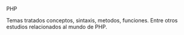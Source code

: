 PHP

Temas tratados conceptos, sintaxis,
metodos, funciones. Entre otros estudios relacionados al mundo de PHP.